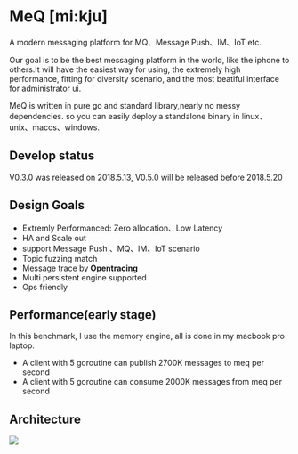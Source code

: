 # MeQ  [mi:kju]

A modern messaging platform for MQ、Message Push、IM、IoT etc.

Our goal is to be the best messaging platform in the world, like the iphone to others.It will have the easiest way for using, the extremely high performance, fitting for  diversity scenario, and the most beatiful interface for administrator ui.

MeQ is written in pure go and standard library,nearly no messy dependencies. so you can easily deploy a standalone binary in linux、unix、macos、windows.



Develop status
---
V0.3.0 was released on 2018.5.13, V0.5.0 will be released before 2018.5.20

Design Goals
------------
- Extremly Performanced: Zero allocation、Low Latency
- HA and Scale out
- support Message Push 、MQ、IM、IoT scenario
- Topic fuzzing match
- Message trace by **Opentracing**
- Multi persistent engine supported
- Ops friendly
 

Performance(early stage)
-------------
In this benchmark, I use the memory engine, all is done in my macbook pro laptop.
- A client with 5 goroutine can publish 2700K messages to meq per second
- A client with 5 goroutine can consume 2000K messages from meq per second

Architecture
------------

![](MeQ.jpeg)


